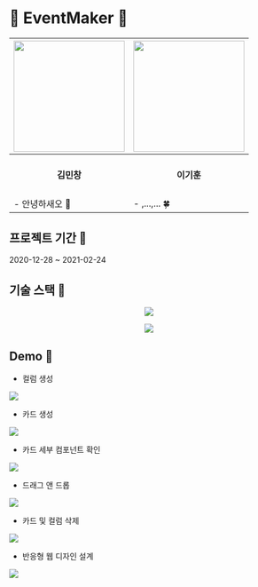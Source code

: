 # 🌸 EventMaker 🌸

|<a href="https://github.com/superpangE"><img src = "https://avatars0.githubusercontent.com/u/62474560?s=460&v=4" width="200" height="200"/></a>|<a href="https://github.com/hypering"><img src = "https://avatars0.githubusercontent.com/u/76029773?s=460&v=4" width="200" height="200"/></a>|
|------|---|
|<div align ="center"><h4>김민창</h4><div>|<div align ="center"><h4>이기훈</h4><div>|
|- 안녕하새오 🌵|- ,...,... 🍀|

## 프로젝트 기간 🌸

2020-12-28 ~ 2021-02-24

## 기술 스택 🌻
<center>

<img src = "https://camo.githubusercontent.com/5c1f75e9d4bb39b623742a8454c91313041d23e4d4c07c2d43c6ce53ec9414c5/68747470733a2f2f696d672e736869656c64732e696f2f62616467652f6e6f64652e6a732d7631322e31382e332d626c61636b677265656e3f6c6f676f3d6e6f64652e6a73" />

<img src = 
https://img.shields.io/badge/javascript-ES8-green />

</center>

## Demo 🍁

- 컬럼 생성

![](https://i.imgur.com/25yuasd.gif)

- 카드 생성

![](https://i.imgur.com/UEw1Nzq.gif)

- 카드 세부 컴포넌트 확인

![](https://i.imgur.com/2iOw7El.gif)

- 드래그 앤 드롭

![](https://i.imgur.com/j6kWCo3.gif)

- 카드 및 컬럼 삭제

![](https://i.imgur.com/xZWTaQ1.gif)

- 반응형 웹 디자인 설계

![](https://i.imgur.com/4plBPwN.gif)
